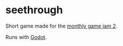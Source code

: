 seethrough
=========

Short game made for the [monthly game jam 2](https://itch.io/jam/monthly-game-jam2).

Runs with [Godot](http://godotengine.org/).
